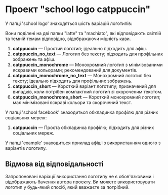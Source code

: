# Проект "school logo catppuccin"

У папці 'school logo' знаходяться шість варіацій логотипів:

Вони поділені на дві папки "latte" та "machiato", які відповідають світлій та темній темам відповідно, відображаючи міцність кави.

1. **catppuccin** — Простий логотип; ідеально підходить для афіш.
2. **catppuccin_no_text** — Логотип без тексту; підходить для профільних зображень та афіш.
3. **catppuccin_monochrome** — Монохромний логотип з мінімізованими яскравими кольорами; рекомендований для документів.
4. **catppuccin_monochrome_no_text** — Монохромний логотип без тексту; ідеально підходить для профільних зображень.
5. **catppuccin_short** — Короткий варіант логотипу; призначений для випадків, коли потрібен компактний логотип зі скороченим текстом.
6. **catppuccin_monochrome_short** — Короткий монохромний логотип; має мінімізовані яскраві кольори та скорочений текст.

У папці 'school facebook' знаходиться обкладинка профілю для різних соціальних мереж:

1. **catppuccin** — Проста обкладинка профілю; підходить для різних соціальних мереж.

У папці 'example' знаходиться приклад афіші з використанням одного з варіантів логотипу.

## Відмова від відповідальності

Запропоновані варіації використання логотипу не є обов'язковими і відображають бачення автора проекту. Ви можете використовувати логотип у будь-який спосіб, який вважаєте за потрібний.
